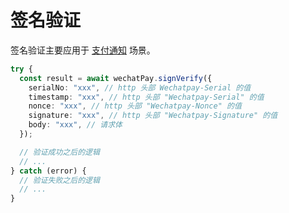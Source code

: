 # 签名验证

签名验证主要应用于 [支付通知](https://pay.weixin.qq.com/docs/merchant/apis/native-payment/payment-notice.html) 场景。

```ts
try {
  const result = await wechatPay.signVerify({
    serialNo: "xxx", // http 头部 Wechatpay-Serial 的值
    timestamp: "xxx", // http 头部 "Wechatpay-Serial" 的值
    nonce: "xxx", // http 头部 "Wechatpay-Nonce" 的值
    signature: "xxx", // http 头部 "Wechatpay-Signature" 的值
    body: "xxx", // 请求体
  });

  // 验证成功之后的逻辑
  // ...
} catch (error) {
  // 验证失败之后的逻辑
  // ...
}
```
